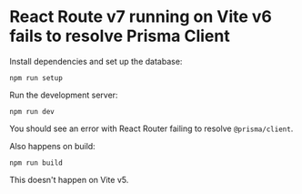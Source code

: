 # React Route v7 running on Vite v6 fails to resolve Prisma Client

Install dependencies and set up the database:

```
npm run setup
```

Run the development server:

```
npm run dev
```

You should see an error with React Router failing to resolve `@prisma/client`.

Also happens on build:

```
npm run build
```

This doesn't happen on Vite v5.
